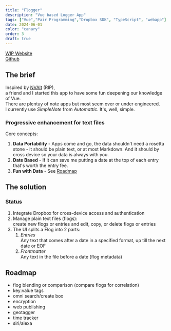 ```yaml
---
title: "Flogger"
description: "Vue based Logger App"
tags: ["Vue","Pair Programming","Dropbox SDK", "TypeScript", "webapp"]
date: 2024-06-01
color: "canary"
order: 3
draft: true
---
```



[WIP Website](https://flogger.vercel.app)   
[Github](https://github.com/alvarix/FLogger)

## The brief
Inspired by [NVAlt](https://brettterpstra.com/projects/nvalt/) (RIP),  
a friend and I started this app to have some fun deepening our knowledge of Vue.  
There are plentuy of note apps but most seem over or under engineered.  
I currently use *SimpleNote* from *Automattic*. 
It's, well, simple. 

### Progressive enhancement for text files
Core concepts:
1. **Data Portability** - Apps come and go, the data shouldn't need a rosetta stone - it should be plain text, or at most Markdown. And it should by cross device so your data is always with you.
2. **Date Based** - If it can save me putting a date at the top of each entry that's worth the entry fee.
3. **Fun with Data** - See [Roadmap](#roadmap)

## The solution

### Status

1. Integrate Dropbox for cross-device access and authentication
2. Manage plain text files (flogs):  
create new flogs or entries and edit, copy, or delete flogs or entries
3. The UI splits a Flog into 2 parts:
    1. *Entries*  
  Any text that comes after a date in a specified format, up till the next date or EOF
    2. *Frontmatter*  
  Any text in the file before a date (flog metadata)

## Roadmap
- flog blending or comparison (compare flogs for correlation)
- key:value tags
- omni search/create box
- encryption
- web publishing
- geotagger
- time tracker
- siri/alexa


